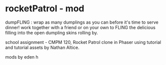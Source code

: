 # rocketPatrol - mod

dumpFLING : wrap as many dumplings as you can before it's time to serve dinner! work together with a friend or on your own to FLING the delicious filling into the open dumpling skins rolling by.

school assignment - CMPM 120, Rocket Patrol clone in Phaser using tutorial and tutorial assets by Nathan Altice.

mods by eden h
